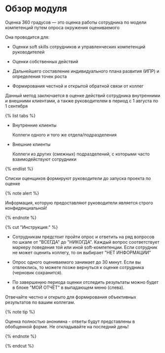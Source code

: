 # Обзор модуля

Оценка 360 градусов — это оценка работы сотрудника по модели компетенций путем опроса окружения оцениваемого

Она проводится для:

- Оценки soft skills сотрудников и управленческих компетенций руководителей

- Оценки собственных действий

- Дальнейшего составление индивидуального плана развития (ИПР) и определения точек роста

- Формирования честной и открытой обратной связи от коллег

Данный метод заключается в оценке действий сотрудника внутренними и внешними клиентами, а также руководителем в период с 1 августа по 1 сентября

{% list tabs %}

- Внутренние клиенты

  Коллеги одного и того же отдела/подразделения

- Внешние клиенты

  Коллеги из других (смежных) подразделений, с которыми часто взаимодействуют сотрудники

{% endlist %}

Списки оценщиков формируют руководители до запуска проекта по оценке

{% note alert %}

Информация, которую предоставляют руководители является строго конфиденциальной!

{% endnote %}

{% cut "Инструкция:" %}

- Сотрудникам предстоит пройти опрос и ответить на ряд вопросов по шкале от "ВСЕГДА" до "НИКОГДА".  Каждый вопрос соответствует маркеру поведения той или иной soft-компетенции. Если сотрудник не может оценить коллегу, то он выбирает "НЕТ ИНФОРМАЦИИ"

- Опрос одного оцениваемого занимает до 30 минут. Если вы отвлеклись, то можете позже вернуться к оценке сотрудника (черновик сохранится).

- По завершению периода оценки отследить результаты можно будет в блоке "МОЙ ОТЧЁТ" в выпадающем меню (слева).

Отвечайте честно и открыто для формирования объективных результатов по вашим коллегам. 

{% note tip %}

Оценка полностью анонимна - ответы будут представлены в обобщенной форме. Не откладывайте на последний день!  

{% endnote %}

{% endcut %}